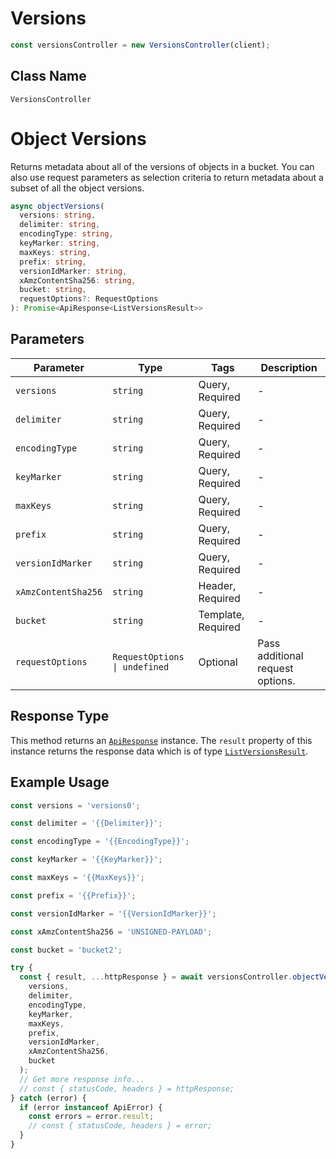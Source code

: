 # Versions

```ts
const versionsController = new VersionsController(client);
```

## Class Name

`VersionsController`


# Object Versions

Returns metadata about all of the versions of objects in a bucket. You can also use request parameters as selection criteria to return metadata about a subset of all the object versions.

```ts
async objectVersions(
  versions: string,
  delimiter: string,
  encodingType: string,
  keyMarker: string,
  maxKeys: string,
  prefix: string,
  versionIdMarker: string,
  xAmzContentSha256: string,
  bucket: string,
  requestOptions?: RequestOptions
): Promise<ApiResponse<ListVersionsResult>>
```

## Parameters

| Parameter | Type | Tags | Description |
|  --- | --- | --- | --- |
| `versions` | `string` | Query, Required | - |
| `delimiter` | `string` | Query, Required | - |
| `encodingType` | `string` | Query, Required | - |
| `keyMarker` | `string` | Query, Required | - |
| `maxKeys` | `string` | Query, Required | - |
| `prefix` | `string` | Query, Required | - |
| `versionIdMarker` | `string` | Query, Required | - |
| `xAmzContentSha256` | `string` | Header, Required | - |
| `bucket` | `string` | Template, Required | - |
| `requestOptions` | `RequestOptions \| undefined` | Optional | Pass additional request options. |

## Response Type

This method returns an [`ApiResponse`](../../doc/api-response.md) instance. The `result` property of this instance returns the response data which is of type [`ListVersionsResult`](../../doc/models/list-versions-result.md).

## Example Usage

```ts
const versions = 'versions0';

const delimiter = '{{Delimiter}}';

const encodingType = '{{EncodingType}}';

const keyMarker = '{{KeyMarker}}';

const maxKeys = '{{MaxKeys}}';

const prefix = '{{Prefix}}';

const versionIdMarker = '{{VersionIdMarker}}';

const xAmzContentSha256 = 'UNSIGNED-PAYLOAD';

const bucket = 'bucket2';

try {
  const { result, ...httpResponse } = await versionsController.objectVersions(
    versions,
    delimiter,
    encodingType,
    keyMarker,
    maxKeys,
    prefix,
    versionIdMarker,
    xAmzContentSha256,
    bucket
  );
  // Get more response info...
  // const { statusCode, headers } = httpResponse;
} catch (error) {
  if (error instanceof ApiError) {
    const errors = error.result;
    // const { statusCode, headers } = error;
  }
}
```

